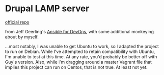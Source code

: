 # Drupal LAMP server
[official repo](https://github.com/geerlingguy/ansible-for-devops/tree/master/drupal)

from Jeff Geerling's [Ansible for DevOps](http://ansiblefordevops.com/), with some additional monkeying about by myself.

...most notably, I was unable to get Ubuntu to work, so I adapted the project to run on Debian. While I've attempted to retain compatibility with Ubuntu, I'm unable to test at this time. At any rate, you'd probably be better off with Guy's version. Also, while I'm dragging around a master Vagrant file that implies this project can run on Centos, that is not true. At least not yet.
